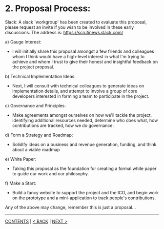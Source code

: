 
# 2. Proposal Process:

Slack: A slack 'workgroup' has been created to evaluate this proposal, please request an invite if you wish to be involved in these early discussions. The address is: https://scrutinews.slack.com/

a) Gauge Interest:
* I will initially share this proposal amongst a few friends and colleagues whom I think would have a high-level interest in what I'm trying to achieve and whom I trust to give their honest and insightful feedback on the project proposal.

b) Technical Implementation Ideas:
* Next, I will consult with technical colleagues to generate ideas on implementation details, and attempt to involve a group of core developers interested in forming a team to participate in the project.

c) Governance and Principles:
* Make agreements amongst ourselves on how we'll tackle the project, identifying additional resources needed, determine who does what, how contributions are tracked, how we do governance.

d) Form a Strategy and Roadmap:
* Solidify ideas on a business and revenue generation, funding, and think about a viable roadmap

e) White Paper:
* Taking this proposal as the foundation for creating a formal white paper to guide our work and our philosophy.

f) Make a Start:
* Build a fancy website to support the project and the ICO, and begin work on the prototype and a mini-application to track people's contributions.

Any of the above may change, remember this is just a proposal…

----------
[CONTENTS](README.md) | [< BACK](project-initiation.md) | [NEXT >](project-description.md)
